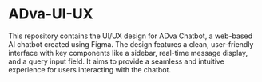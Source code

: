 # ADva-UI-UX
This repository contains the UI/UX design for ADva Chatbot, a web-based AI chatbot created using Figma. The design features a clean, user-friendly interface with key components like a sidebar, real-time message display, and a query input field. It aims to provide a seamless and intuitive experience for users interacting with the chatbot.
